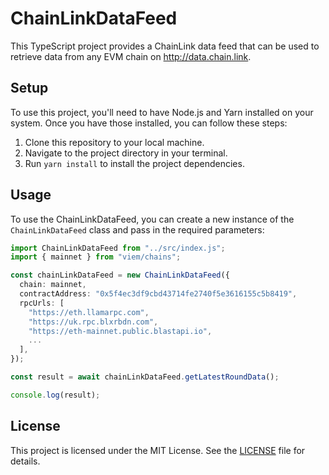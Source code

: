 # ChainLinkDataFeed

This TypeScript project provides a ChainLink data feed that can be used to retrieve data from any EVM chain on http://data.chain.link.

## Setup

To use this project, you'll need to have Node.js and Yarn installed on your system. Once you have those installed, you can follow these steps:

1. Clone this repository to your local machine.
2. Navigate to the project directory in your terminal.
3. Run `yarn install` to install the project dependencies.

## Usage

To use the ChainLinkDataFeed, you can create a new instance of the `ChainLinkDataFeed` class and pass in the required parameters:

```typescript
import ChainLinkDataFeed from "../src/index.js";
import { mainnet } from "viem/chains";

const chainLinkDataFeed = new ChainLinkDataFeed({
  chain: mainnet,
  contractAddress: "0x5f4ec3df9cbd43714fe2740f5e3616155c5b8419",
  rpcUrls: [
    "https://eth.llamarpc.com",
    "https://uk.rpc.blxrbdn.com",
    "https://eth-mainnet.public.blastapi.io",
    ...
  ],
});

const result = await chainLinkDataFeed.getLatestRoundData();

console.log(result);
```

## License

This project is licensed under the MIT License. See the [LICENSE](LICENSE) file for details.